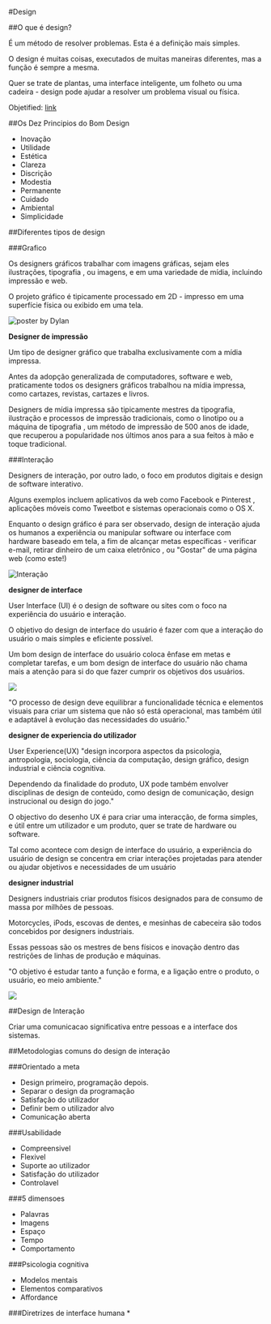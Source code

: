 #Design

##O que é design?

É um método de resolver problemas. Esta é a definição mais simples.

O design é muitas coisas, executados de muitas maneiras diferentes, mas a função é sempre a mesma.

Quer se trate de plantas, uma interface inteligente, um folheto ou uma cadeira - design pode ajudar a resolver um problema visual ou física.

Objetified: [link](https://vimeo.com/12793996)

##Os Dez Principios do Bom Design

* Inovação
* Utilidade
* Estética
* Clareza
* Discrição
* Modestia
* Permanente
* Cuidado
* Ambiental
* Simplicidade

##Diferentes tipos de design

###Grafico

Os designers gráficos trabalhar com imagens gráficas, sejam eles ilustrações, tipografia , ou imagens, e em uma variedade de mídia, incluindo impressão e web.

O projeto gráfico é tipicamente processado em 2D - impresso em uma superfície física ou exibido em uma tela.

<img src="http://www.miltonglaser.com/thumbs/665x408/files/far/Dylan_poster_mk-9567.jpg" alt="poster by Dylan"/>

**Designer de impressão**

Um tipo de designer gráfico que trabalha exclusivamente com a mídia impressa.

Antes da adopção generalizada de computadores, software e web, praticamente todos os designers gráficos trabalhou na mídia impressa, como cartazes, revistas, cartazes e livros.

Designers de mídia impressa são tipicamente mestres da tipografia, ilustração e processos de impressão tradicionais, como o linotipo ou a máquina de tipografia , um método de impressão de 500 anos de idade, que recuperou a popularidade nos últimos anos para a sua feitos à mão e toque tradicional.

###Interação

Designers de interação, por outro lado, o foco em produtos digitais e design de software interativo.

Alguns exemplos incluem aplicativos da web como Facebook e Pinterest , aplicações móveis como Tweetbot e sistemas operacionais como o OS X.

Enquanto o design gráfico é para ser observado, design de interação ajuda os humanos a experiência ou manipular software ou interface com hardware baseado em tela, a fim de alcançar metas específicas - verificar e-mail, retirar dinheiro de um caixa eletrônico , ou "Gostar" de uma página web (como este!)

<img src="http://startupsthisishowdesignworks.com/img/ux-verplank.jpg" alt="Interação"/>

**designer de interface**

User Interface (UI) é o design de software ou sites com o foco na experiência do usuário e interação.

O objetivo do design de interface do usuário é fazer com que a interação do usuário o mais simples e eficiente possível.

Um bom design de interface do usuário coloca ênfase em metas e completar tarefas, e um bom design de interface do usuário não chama mais a atenção para si do que fazer cumprir os objetivos dos usuários.

<img src="https://startupsthisishowdesignworks.com/img/tapbots.jpg" />

"O processo de design deve equilibrar a funcionalidade técnica e elementos visuais para criar um sistema que não só está operacional, mas também útil e adaptável à evolução das necessidades do usuário."

**designer de experiencia do utilizador**

User Experience(UX) "design incorpora aspectos da psicologia, antropologia, sociologia, ciência da computação, design gráfico, design industrial e ciência cognitiva.

Dependendo da finalidade do produto, UX pode também envolver disciplinas de design de conteúdo, como design de comunicação, design instrucional ou design do jogo." 

O objectivo do desenho UX é para criar uma interacção, de forma simples, e útil entre um utilizador e um produto, quer se trate de hardware ou software.

Tal como acontece com design de interface do usuário, a experiência do usuário de design se concentra em criar interações projetadas para atender ou ajudar objetivos e necessidades de um usuário 

**designer industrial**

Designers industriais criar produtos físicos designados para de consumo de massa por milhões de pessoas.

Motorcycles, iPods, escovas de dentes, e mesinhas de cabeceira são todos concebidos por designers industriais.

Essas pessoas são os mestres de bens físicos e inovação dentro das restrições de linhas de produção e máquinas.

"O objetivo é estudar tanto a função e forma, e a ligação entre o produto, o usuário, eo meio ambiente."

<img src="https://startupsthisishowdesignworks.com/img/pantonChair.jpg" />

##Design de Interação

Criar uma comunicacao significativa entre pessoas e a interface dos sistemas.

##Metodologias comuns do design de interação

###Orientado a meta
* Design primeiro, programação depois.
* Separar o design da programação
* Satisfação do utilizador
* Definir bem o utilizador alvo
* Comunicação aberta

###Usabilidade
* Compreensivel
* Flexivel
* Suporte ao utilizador
* Satisfação do utilizador
* Controlavel

###5 dimensoes
* Palavras
* Imagens
* Espaço
* Tempo
* Comportamento

###Psicologia cognitiva
* Modelos mentais
* Elementos comparativos
* Affordance

###Diretrizes de interface humana
*


